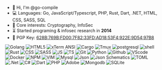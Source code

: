 - 👋 Hi, I'm @go-compile
- 💻 Languages: Go, JavaScript/Typescript, PHP, Rust, Dart, .NET, HTML, CSS, SASS, SQL
- 🧬 Core interests: Cryptography, InfoSec
- ⏳ Started programing & infosec research in **2014**
- 🔑 PGP Key: [628B:769B:FD00:7F82:33FD:AD18:53F4:922E:9D54:97B8](https://github.com/go-compile/public-key)

![Golang](https://img.shields.io/badge/Go-247BA0?style=for-the-badge&logo=go&logoColor=white)
![HTML5](https://img.shields.io/badge/HTML5-90323D?style=for-the-badge&logo=html5&logoColor=white)
![xTerm ANSI](https://img.shields.io/badge/ANSI_xTerm-F6BD60?style=for-the-badge&logoColor=white)
![Cargo](https://img.shields.io/badge/Cargo-EF6F6C?style=for-the-badge&logo=rust&logoColor=white)
![Tmux](https://img.shields.io/badge/tmux-F6BD60?style=for-the-badge&logo=tmux&logoColor=white)
![postgresql](https://img.shields.io/badge/PostgreSQL-247BA0?style=for-the-badge&logo=postgresql&logoColor=white)
![shell](https://img.shields.io/badge/Shell_Script-465775?style=for-the-badge&logo=gnu-bash&logoColor=white)
![Rust](https://img.shields.io/badge/Rust-465775?style=for-the-badge&logo=rust&logoColor=white)
![CSS](https://img.shields.io/badge/CSS-F6BD60?style=for-the-badge&logo=css3&logoColor=white)
![SASS](https://img.shields.io/badge/SASS-59C9A5?style=for-the-badge&logo=sass&logoColor=white)
![JS](https://img.shields.io/badge/JS-56E39F?style=for-the-badge&logo=javascript&logoColor=white)
![TS](https://img.shields.io/badge/TypeScript-59C9A5?style=for-the-badge&logo=typescript&logoColor=white)
![Git](https://img.shields.io/badge/Git-56E39F?style=for-the-badge&logo=git&logoColor=white)
![Python](https://img.shields.io/badge/Python-70C1B3?style=for-the-badge&logo=python&logoColor=white)
![Github](https://img.shields.io/badge/Github-A7ABDD?style=for-the-badge&logo=Github&logoColor=white)
![VScode](https://img.shields.io/badge/Visual_Studio_Code-70C1B3?style=for-the-badge&logo=visualstudiocode&logoColor=white)
![Docker](https://img.shields.io/badge/Docker-F5CAC3?style=for-the-badge&logo=Docker&logoColor=white)
![NPM](https://img.shields.io/badge/NPM-A7ABDD?style=for-the-badge&logo=npm&logoColor=white)
![VIM](https://img.shields.io/badge/VIM-000000?style=for-the-badge&logo=vim&logoColor=white)
![Mysql](https://img.shields.io/badge/MySQL-90323D?style=for-the-badge&logo=mysql&logoColor=white)
![Json](https://img.shields.io/badge/Json-247BA0?style=for-the-badge&logo=json&logoColor=white)
![Json Schematics](https://img.shields.io/badge/Json_Schematics-EF6F6C?style=for-the-badge&logo=json&logoColor=white)
![TOML](https://img.shields.io/badge/TOML-90323D?style=for-the-badge&logo=toml&logoColor=white)
![.Net](https://img.shields.io/badge/.NET-F6BD60?style=for-the-badge&logo=.net&logoColor=white)
![C#](https://img.shields.io/badge/C%23-247BA0?style=for-the-badge&logo=csharp&logoColor=white)
![Dart](https://img.shields.io/badge/Dart-465775?style=for-the-badge&logo=Dart&logoColor=white)
![PHP](https://img.shields.io/badge/PHP-F5CAC3?style=for-the-badge&logo=PHP&logoColor=white)
![Adobe](https://img.shields.io/badge/Adobe-D9CAB3?style=for-the-badge&logo=adobe&logoColor=white)
![Mongodb](https://img.shields.io/badge/MongoDB-70C1B3?style=for-the-badge&logo=mongodb&logoColor=white)
![SQLite](https://img.shields.io/badge/SQlite-EF6F6C?style=for-the-badge&logo=sqlite&logoColor=white)